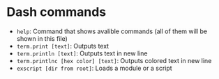 # Dash commands

 - `help`: Command that shows avalible commands (all of them will be shown in this file)
 - `term.print [text]`: Outputs text
 - `term.println [text]`: Outputs text in new line
 - `term.printlnc [hex color] [text]`: Outputs colored text in new line
 - `exscript [dir from root]`: Loads a module or a script